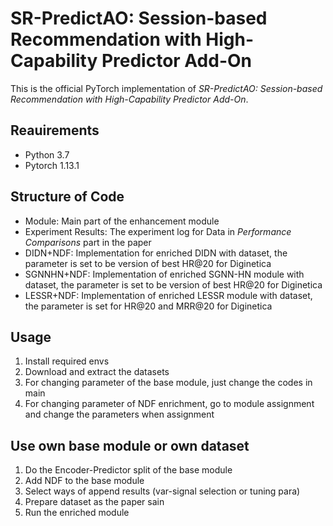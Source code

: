 # SR-PredictAO: Session-based Recommendation with High-Capability Predictor Add-On
This is the official PyTorch implementation of *SR-PredictAO: Session-based Recommendation with High-Capability Predictor Add-On*.


## Reauirements
- Python 3.7
- Pytorch 1.13.1

## Structure of Code
- Module: Main part of the enhancement module
- Experiment Results: The experiment log for Data in *Performance Comparisons* part in the paper
- DIDN+NDF: Implementation for enriched DIDN with dataset, the parameter is set to be version of best HR@20 for Diginetica
- SGNNHN+NDF: Implementation of enriched SGNN-HN module with dataset, the parameter is set to be version of best HR@20 for Diginetica
- LESSR+NDF: Implementation of enriched LESSR module with dataset, the parameter is set for HR@20 and MRR@20 for Diginetica

## Usage
1. Install required envs
2. Download and extract the datasets
3. For changing parameter of the base module, just change the codes in main
4. For changing parameter of NDF enrichment, go to module assignment and change the parameters when assignment

## Use own base module or own dataset
1. Do the Encoder-Predictor split of the base module
2. Add NDF to the base module
3. Select ways of append results (var-signal selection or tuning para)
4. Prepare dataset as the paper sain
5. Run the enriched module
